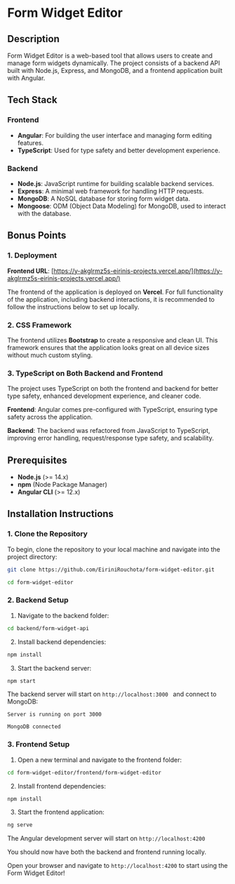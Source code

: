 # Form Widget Editor

## Description
Form Widget Editor is a web-based tool that allows users to create and manage form widgets dynamically. The project consists of a backend API built with Node.js, Express, and MongoDB, and a frontend application built with Angular.

## Tech Stack

### Frontend
- **Angular**: For building the user interface and managing form editing features.
- **TypeScript**: Used for type safety and better development experience.
  
### Backend
- **Node.js**: JavaScript runtime for building scalable backend services.
- **Express**: A minimal web framework for handling HTTP requests.
- **MongoDB**: A NoSQL database for storing form widget data.
- **Mongoose**: ODM (Object Data Modeling) for MongoDB, used to interact with the database.

## Bonus Points
 ### 1. Deployment

**Frontend URL**: [https://y-akglrmz5s-eirinis-projects.vercel.app/](https://y-akglrmz5s-eirinis-projects.vercel.app/)

The frontend of the application is deployed on **Vercel**. For full functionality of the application, including backend interactions, it is recommended to follow the instructions below to set up locally. 

### 2. CSS Framework

The frontend utilizes **Bootstrap** to create a responsive and clean UI. This framework ensures that the application looks great on all device sizes without much custom styling.

### 3. TypeScript on Both Backend and Frontend

The project uses TypeScript on both the frontend and backend for better type safety, enhanced development experience, and cleaner code.

**Frontend**: Angular comes pre-configured with TypeScript, ensuring type safety across the application.

**Backend**: The backend was refactored from JavaScript to TypeScript, improving error handling, request/response type safety, and scalability.

## Prerequisites
- **Node.js** (>= 14.x)
- **npm** (Node Package Manager)
- **Angular CLI** (>= 12.x)

## Installation Instructions

### 1. Clone the Repository
To begin, clone the repository to your local machine and navigate into the project directory:
```bash
git clone https://github.com/EiriniRouchota/form-widget-editor.git
```
```bash
cd form-widget-editor 
```
### 2. Backend Setup
 1. Navigate to the backend folder:
```bash
cd backend/form-widget-api

```
 2. Install backend dependencies:
```bash
npm install
```

 3. Start the backend server:
```bash
npm start
```

The backend server will start on ```http://localhost:3000 ``` and connect to MongoDB:

`Server is running on port 3000`

`MongoDB connected`

### 3. Frontend Setup

 1. Open a new terminal and navigate to the frontend folder:
```bash
cd form-widget-editor/frontend/form-widget-editor
```

2. Install frontend dependencies:
```bash
npm install
```
3. Start the frontend application:
```bash
ng serve
```

The Angular development server will start on `http://localhost:4200`

You should now have both the backend and frontend running locally. 

Open your browser and navigate to `http://localhost:4200` to start using the Form Widget Editor!

